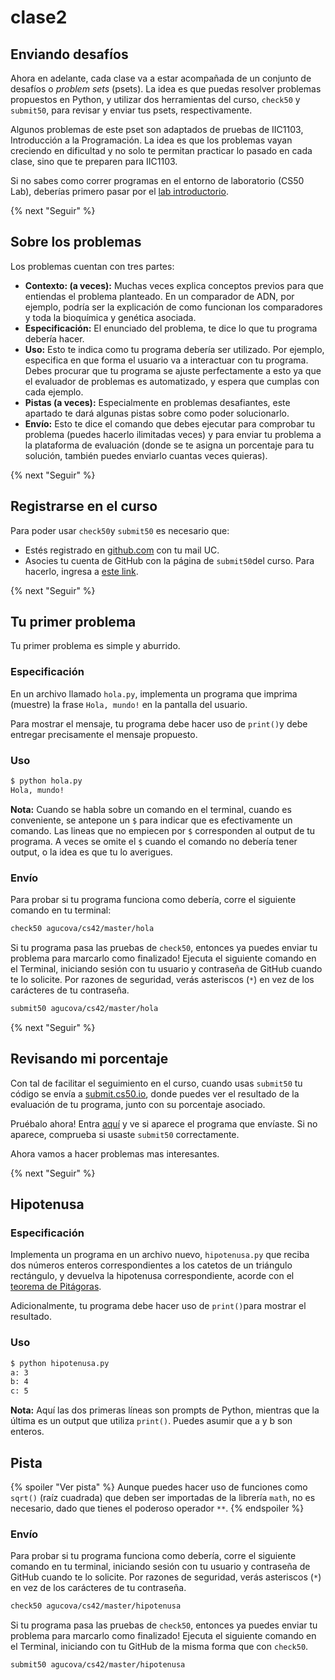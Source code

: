 # clase2

## Enviando desafíos

Ahora en adelante, cada clase va a estar acompañada de un conjunto de desafíos o *problem sets* (psets). La idea es que puedas resolver problemas propuestos en Python, y utilizar dos herramientas del curso, `check50` y `submit50`, para revisar y enviar tus psets, respectivamente.

Algunos problemas de este pset son adaptados de pruebas de IIC1103, Introducción a la Programación. La idea es que los problemas vayan creciendo en dificultad y no solo te permitan practicar lo pasado en cada clase, sino que te preparen para IIC1103.

Si no sabes como correr programas en el entorno de laboratorio (CS50 Lab), deberías primero pasar por el [lab introductorio](https://lab.cs50.io/agucova/labs-cs42/master/hola/).

{% next "Seguir" %}

## Sobre los problemas

Los problemas cuentan con tres partes:

- **Contexto: (a veces):** Muchas veces explica conceptos previos para que entiendas el problema planteado. En un comparador de ADN, por ejemplo, podría ser la explicación de como funcionan los comparadores y toda la bioquímica y genética asociada.
- **Especificación:** El enunciado del problema, te dice lo que tu programa debería hacer.
- **Uso:** Esto te indica como tu programa debería ser utilizado. Por ejemplo, especifica en que forma el usuario va a interactuar con tu programa. Debes procurar que tu programa se ajuste perfectamente a esto ya que el evaluador de problemas es automatizado, y espera que cumplas con cada ejemplo.
- **Pistas (a veces):** Especialmente en problemas desafiantes, este apartado te dará algunas pistas sobre como poder solucionarlo.
- **Envío:** Esto te dice el comando que debes ejecutar para comprobar tu problema (puedes hacerlo ilimitadas veces) y para enviar tu problema a la plataforma de evaluación (donde se te asigna un porcentaje para tu solución, también puedes enviarlo cuantas veces quieras).

{% next "Seguir" %}

## Registrarse en el curso
Para poder usar `check50`y `submit50` es necesario que:

- Estés registrado en [github.com](https://github.com/) con tu mail UC.
- Asocies tu cuenta de GitHub con la página de `submit50`del curso. Para hacerlo, ingresa a [este link](https://submit.cs50.io/invites/0392889eaf614534906d60e45912e7db).

{% next "Seguir" %}

## Tu primer problema

Tu primer problema es simple y aburrido.

### Especificación
En un archivo llamado `hola.py`, implementa un programa que imprima (muestre) la frase `Hola, mundo!` en la pantalla del usuario.

Para mostrar el mensaje, tu programa debe hacer uso de `print()`y debe entregar precisamente el mensaje propuesto.

### Uso

```bash
$ python hola.py
Hola, mundo!
```

**Nota:** Cuando se habla sobre un comando en el terminal, cuando es conveniente, se antepone un `$` para indicar que es efectivamente un comando. Las lineas que no empiecen por `$` corresponden al output de tu programa. A veces se omite el `$` cuando el comando no debería tener output, o la idea es que tu lo averigues.

### Envío

Para probar si tu programa funciona como debería, corre el siguiente comando en tu terminal:

```bash
check50 agucova/cs42/master/hola
```

Si tu programa pasa las pruebas de `check50`, entonces ya puedes enviar tu problema para marcarlo como finalizado! Ejecuta el siguiente comando en el Terminal, iniciando sesión con tu usuario y contraseña de GitHub cuando te lo solicite. Por razones de seguridad, verás asteriscos (`*`) en vez de los carácteres de tu contraseña.

```bash
submit50 agucova/cs42/master/hola
```

{% next "Seguir" %}

## Revisando mi porcentaje

Con tal de facilitar el seguimiento en el curso, cuando usas `submit50` tu código se envía a [submit.cs50.io](https://submit.cs50.io), donde puedes ver el resultado de la evaluación de tu programa, junto con su porcentaje asociado.

Pruébalo ahora! Entra [aquí](https://submit.cs50.io/courses/190/) y ve si aparece el programa que envíaste. Si no aparece, comprueba si usaste `submit50` correctamente.

Ahora vamos a hacer problemas mas interesantes.

{% next "Seguir" %}

## Hipotenusa

### Especificación

Implementa un programa en un archivo nuevo, `hipotenusa.py` que reciba dos números enteros correspondientes a los catetos de un triángulo rectángulo, y devuelva la hipotenusa correspondiente, acorde con el [teorema de Pitágoras](https://es.wikipedia.org/wiki/Teorema_de_Pit%C3%A1goras).

Adicionalmente, tu programa debe hacer uso de `print()`para mostrar el resultado.

### Uso

```bash
$ python hipotenusa.py
a: 3
b: 4
c: 5
```

**Nota:** Aquí las dos primeras líneas son prompts de Python, mientras que la última es un output que utiliza `print()`. Puedes asumir que a y b son enteros.

## Pista

{% spoiler "Ver pista" %}
Aunque puedes hacer uso de funciones como `sqrt()` (raíz cuadrada) que deben ser importadas de la librería `math`, no es necesario, dado que tienes el poderoso operador `**`.
{% endspoiler %}

### Envío

Para probar si tu programa funciona como debería, corre el siguiente comando en tu terminal, iniciando sesión con tu usuario y contraseña de GitHub cuando te lo solicite. Por razones de seguridad, verás asteriscos (`*`) en vez de los carácteres de tu contraseña.

```bash
check50 agucova/cs42/master/hipotenusa
```

Si tu programa pasa las pruebas de `check50`, entonces ya puedes enviar tu problema para marcarlo como finalizado! Ejecuta el siguiente comando en el Terminal, iniciando con tu GitHub de la misma forma que con `check50`.

```bash
submit50 agucova/cs42/master/hipotenusa
```
